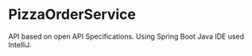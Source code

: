 # PizzaOrderService
API based on open API Specifications.
Using Spring Boot Java IDE used IntelliJ.
